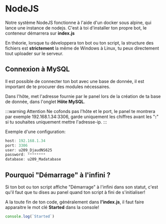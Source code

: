 # NodeJS

Notre système NodeJS fonctionne à l'aide d'un docker sous alpine, qui lance une instance de nodejs. C'est à toi d'installer ton propre bot, le conteneur démarrera sur **index.js**

En théorie, lorsque tu développera ton bot ou ton script, la structure des fichiers est **strictement** la même de Windows à Linux, tu peux directement tout uploader sur le serveur.

## Connexion à MySQL

Il est possible de connecter ton bot avec une base de donnée, il est important de te procurer des modules nécessaires.

Dans l'hôte, met l'adresse fournie par le panel lors de la création de ta base de donnée, dans l'onglet **Hôte MySQL**.

:::warning Attention
Ne cofonds pas l'hôte et le port, le panel te montrera par exemple 192.168.1.34:3306, garde uniquement les chiffres avant les "**:**" si tu souhaites uniquement mettre l'adresse-ip.
:::

Exemple d'une configuration:
``` js
host: 192.168.1.34
port: 3306
user: u209_DjaudNS625
password: ********
database: u209_Madatabase
```

## Pourquoi "Démarrage" à l'infini ?

Si ton bot ou ton script affiche "Démarrage" à l'infini dans son statut, c'est qu'il faut que tu dises au panel quand ton script à fini de s'initialiser!

A la toute fin de ton code, généralement dans **l'index.js**, il faut faire apparaitre le mot clé **Started** dans la console!

``` js
console.log(`Started`)
```